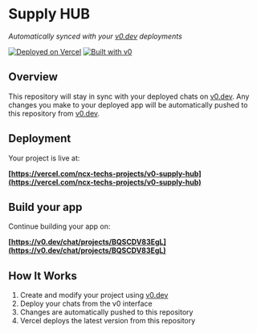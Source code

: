 # Supply HUB

*Automatically synced with your [v0.dev](https://v0.dev) deployments*

[![Deployed on Vercel](https://img.shields.io/badge/Deployed%20on-Vercel-black?style=for-the-badge&logo=vercel)](https://vercel.com/ncx-techs-projects/v0-supply-hub)
[![Built with v0](https://img.shields.io/badge/Built%20with-v0.dev-black?style=for-the-badge)](https://v0.dev/chat/projects/BQSCDV83EgL)

## Overview

This repository will stay in sync with your deployed chats on [v0.dev](https://v0.dev).
Any changes you make to your deployed app will be automatically pushed to this repository from [v0.dev](https://v0.dev).

## Deployment

Your project is live at:

**[https://vercel.com/ncx-techs-projects/v0-supply-hub](https://vercel.com/ncx-techs-projects/v0-supply-hub)**

## Build your app

Continue building your app on:

**[https://v0.dev/chat/projects/BQSCDV83EgL](https://v0.dev/chat/projects/BQSCDV83EgL)**

## How It Works

1. Create and modify your project using [v0.dev](https://v0.dev)
2. Deploy your chats from the v0 interface
3. Changes are automatically pushed to this repository
4. Vercel deploys the latest version from this repository
